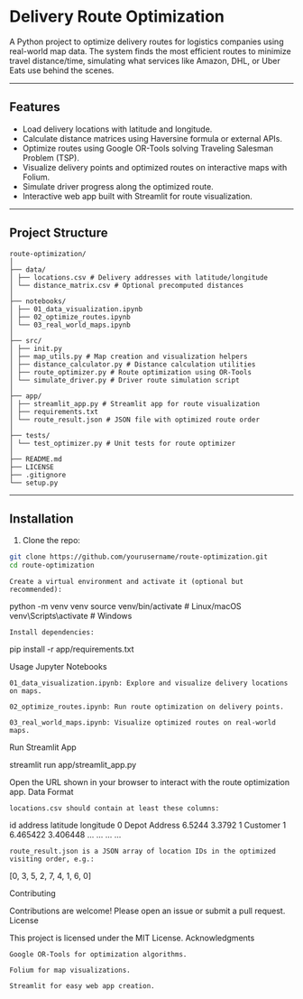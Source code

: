 # Delivery Route Optimization

A Python project to optimize delivery routes for logistics companies using real-world map data. The system finds the most efficient routes to minimize travel distance/time, simulating what services like Amazon, DHL, or Uber Eats use behind the scenes.

---

## Features

- Load delivery locations with latitude and longitude.
- Calculate distance matrices using Haversine formula or external APIs.
- Optimize routes using Google OR-Tools solving Traveling Salesman Problem (TSP).
- Visualize delivery points and optimized routes on interactive maps with Folium.
- Simulate driver progress along the optimized route.
- Interactive web app built with Streamlit for route visualization.

---

## Project Structure
```
route-optimization/
│
├── data/
│ ├── locations.csv # Delivery addresses with latitude/longitude
│ └── distance_matrix.csv # Optional precomputed distances
│
├── notebooks/
│ ├── 01_data_visualization.ipynb
│ ├── 02_optimize_routes.ipynb
│ └── 03_real_world_maps.ipynb
│
├── src/
│ ├── init.py
│ ├── map_utils.py # Map creation and visualization helpers
│ ├── distance_calculator.py # Distance calculation utilities
│ ├── route_optimizer.py # Route optimization using OR-Tools
│ └── simulate_driver.py # Driver route simulation script
│
├── app/
│ ├── streamlit_app.py # Streamlit app for route visualization
│ ├── requirements.txt
│ └── route_result.json # JSON file with optimized route order
│
├── tests/
│ └── test_optimizer.py # Unit tests for route optimizer
│
├── README.md
├── LICENSE
├── .gitignore
└── setup.py
```

---

## Installation

1. Clone the repo:

```bash
git clone https://github.com/yourusername/route-optimization.git
cd route-optimization
```
    Create a virtual environment and activate it (optional but recommended):

python -m venv venv
source venv/bin/activate  # Linux/macOS
venv\Scripts\activate     # Windows

    Install dependencies:

pip install -r app/requirements.txt

Usage
Jupyter Notebooks

    01_data_visualization.ipynb: Explore and visualize delivery locations on maps.

    02_optimize_routes.ipynb: Run route optimization on delivery points.

    03_real_world_maps.ipynb: Visualize optimized routes on real-world maps.

Run Streamlit App

streamlit run app/streamlit_app.py

Open the URL shown in your browser to interact with the route optimization app.
Data Format

    locations.csv should contain at least these columns:

id	address	latitude	longitude
0	Depot Address	6.5244	3.3792
1	Customer 1	6.465422	3.406448
...	...	...	...

    route_result.json is a JSON array of location IDs in the optimized visiting order, e.g.:

[0, 3, 5, 2, 7, 4, 1, 6, 0]

Contributing

Contributions are welcome! Please open an issue or submit a pull request.
License

This project is licensed under the MIT License.
Acknowledgments

    Google OR-Tools for optimization algorithms.

    Folium for map visualizations.

    Streamlit for easy web app creation.